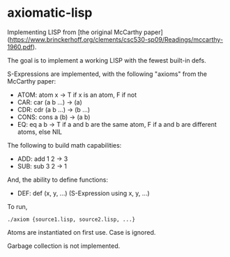 # axiomatic-lisp

Implementing LISP from [the original McCarthy paper]
(https://www.brinckerhoff.org/clements/csc530-sp09/Readings/mccarthy-1960.pdf).

The goal is to implement a working LISP with the fewest built-in defs.

S-Expressions are implemented, with the following "axioms" from the McCarthy paper:

* ATOM: atom x -> T if x is an atom, F if not
* CAR: car (a b ...) -> (a)
* CDR: cdr (a b ...) -> (b ...)
* CONS: cons a (b) -> (a b)
* EQ: eq a b -> T if a and b are the same atom, F if a and b are different atoms, else NIL

The following to build math capabilities:

* ADD: add 1 2 -> 3
* SUB: sub 3 2 -> 1

And, the ability to define functions:

* DEF: def (x, y, ...) (S-Expression using x, y, ...)

To run,

    ./axiom {source1.lisp, source2.lisp, ...}

Atoms are instantiated on first use.  Case is ignored.

Garbage collection is not implemented.
